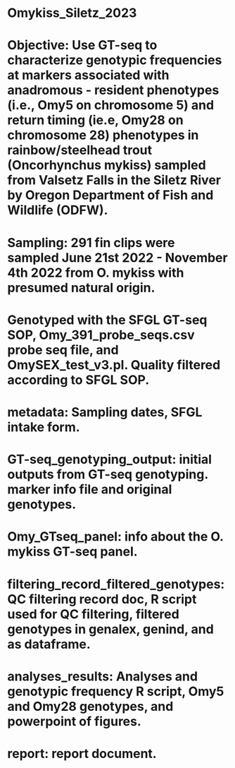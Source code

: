 # Omykiss_Siletz_2023
# Objective: Use GT-seq to characterize genotypic frequencies at markers associated with anadromous - resident phenotypes (i.e., Omy5 on chromosome 5) and return timing (ie.e, Omy28 on chromosome 28) phenotypes in rainbow/steelhead trout (Oncorhynchus mykiss) sampled from Valsetz Falls in the Siletz River by Oregon Department of Fish and Wildlife (ODFW).  
# Sampling: 291 fin clips were sampled June 21st 2022 - November 4th 2022 from O. mykiss with presumed natural origin. 
# Genotyped with the SFGL GT-seq SOP, Omy_391_probe_seqs.csv probe seq file, and OmySEX_test_v3.pl. Quality filtered according to SFGL SOP. 
# metadata: Sampling dates, SFGL intake form. 
# GT-seq_genotyping_output: initial outputs from GT-seq genotyping. marker info file and original genotypes.
# Omy_GTseq_panel: info about the O. mykiss GT-seq panel.
# filtering_record_filtered_genotypes: QC filtering record doc, R script used for QC filtering, filtered genotypes in genalex, genind, and as dataframe. 
# analyses_results: Analyses and genotypic frequency R script, Omy5 and Omy28 genotypes, and powerpoint of figures. 
# report: report document.
